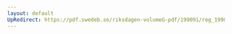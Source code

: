 ```yaml
---
layout: default
UpRedirect: https://pdf.swedeb.se/riksdagen-volumeG-pdf/199091/reg_199091/reg_199091_0940.pdf
---
```

